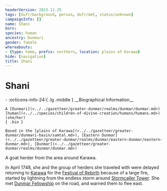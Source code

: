 ```yaml
---
headerVersion: 2023.11.25
tags: [dufr/background, person, dufr/met, status/unknown]
campaignInfo: []
name: Shani
born:
species: human
ancestry: Dunmari
gender: female
whereabouts:
- {type: home, prefix: northern, location: plains of Karawa}
hide: [navigation]
title: Shani
---
```

# Shani
<div class="grid cards ext-narrow-margin ext-one-column" markdown>
- :octicons-info-24:{ .lg .middle } __Biographical Information__

    A [Dunmari](<../../gazetteer/greater-dunmar/realms/dunmar/dunmar.md>) [human](<../../species/children-of-divine-creation/humans/humans.md>) (she/her)  
    { .bio }

    Based in the [plains of Karawa](<../../gazetteer/greater-dunmar/dunmari-basin/samtal.md>), [Eastern Dunmar](<../../gazetteer/greater-dunmar/realms/dunmar/eastern-dunmar/eastern-dunmar.md>), [Dunmar](<../../gazetteer/greater-dunmar/realms/dunmar/dunmar.md>)
</div>


A goat herder from the area around Karawa. 

In April 1748, she and the group of herders she traveled with were delayed returning to [Karawa](<../../gazetteer/greater-dunmar/realms/dunmar/eastern-dunmar/karawa.md>) for the [Festival of Rebirth](<../../time/holidays-and-festivals/dunmari-festivals/festival-of-rebirth.md>) because of a large fire, started by lightning from the endless storm around [Stormcaller Tower](<../../gazetteer/greater-dunmar/dunmari-basin/stormcaller-tower.md>). She met [Dunmar Fellowship](<../pcs/dunmar-fellowship/dunmar-fellowship.md>) on the road, and warned them to flee east. 